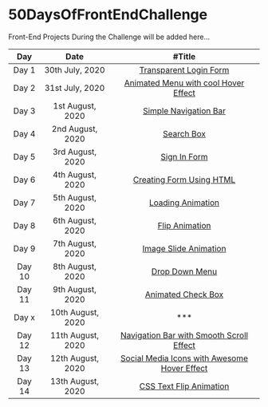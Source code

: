# 50DaysOfFrontEndChallenge
Front-End Projects During the Challenge will be added here...

| Day  | Date | #Title |
| :---: | :---: | :---: |
| Day 1 | 30th July, 2020 | [Transparent Login Form](https://codepen.io/aakrity17/pen/PoZrezr) |
| Day 2 |  31st July, 2020 | [Animated Menu with cool Hover Effect](https://codepen.io/aakrity17/pen/mdVNJJJ) |
| Day 3 | 1st August, 2020 | [Simple Navigation Bar](https://codepen.io/aakrity17/pen/wvMVyYq) |
| Day 4 | 2nd August, 2020 | [Search Box](https://codepen.io/aakrity17/pen/gOPVNWX) |
| Day 5 | 3rd August, 2020 | [Sign In Form](https://codepen.io/aakrity17/pen/MWygvOe) |
| Day 6 | 4th August, 2020 | [Creating Form Using HTML](https://codepen.io/aakrity17/pen/ExKYePg) |
| Day 7 | 5th August, 2020 | [Loading Animation](https://codepen.io/aakrity17/pen/MWyWrWM) |
| Day 8 | 6th August, 2020 | [Flip Animation](https://codepen.io/aakrity17/pen/rNeaBem) |
| Day 9 | 7th August, 2020 | [Image Slide Animation](https://codepen.io/aakrity17/details/bGpNYjo) |
| Day 10 | 8th August, 2020 | [Drop Down Menu](https://codepen.io/aakrity17/pen/vYGOYOq) |
| Day 11 | 9th August, 2020 | [Animated Check Box](https://codepen.io/aakrity17/pen/MWywjxg) |
| Day x | 10th August, 2020 | *** |
| Day 12| 11th August, 2020 | [Navigation Bar with Smooth Scroll Effect](https://codepen.io/aakrity17/pen/ZEWbWYz) |
| Day 13| 12th August, 2020 | [Social Media Icons with Awesome  Hover Effect](https://codepen.io/aakrity17/pen/qBZOvGg) |
| Day 14| 13th August, 2020 | [CSS Text Flip Animation](https://codepen.io/aakrity17/pen/ExKPLmG) |